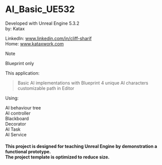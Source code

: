 # AI_Basic_UE532
Developed with Unreal Engine 5.3.2 <br> 
by: Katax

LinkedIn: www.linkedin.com/in/cliff-sharif<br> 
Home: www.kataxwork.com<br> 

> [!NOTE]
> Blueprint only

This application:

> Basic AI implementations with Blueprint
> 4 unique AI characters
> customizable path in Editor


Using:

AI behaviour tree <br>
AI controller<br>
Blackboard<br>
Decorator<br>
AI Task<br>
AI Service<br>

<h4> This project is designed for teaching Unreal Engine by demonstration a functional prototype. <br> The project template is optimized to reduce size.  </h4>



